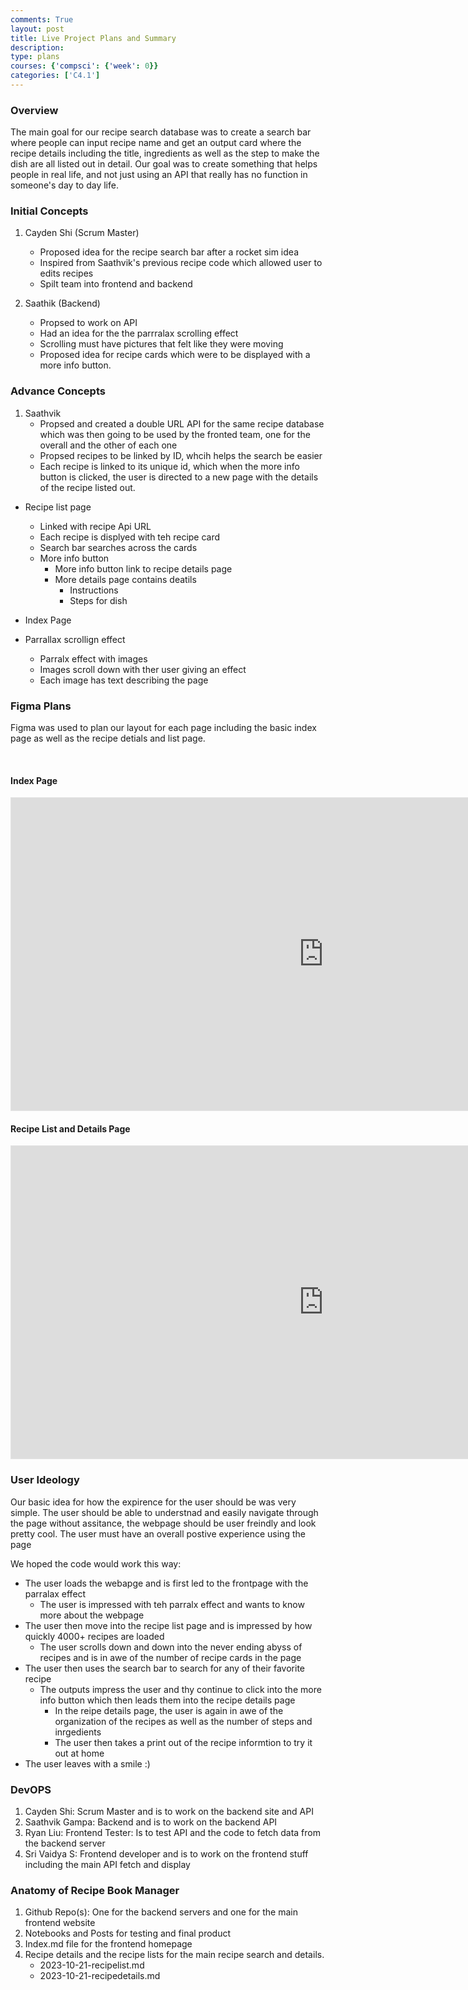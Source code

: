 ```yaml
---
comments: True
layout: post
title: Live Project Plans and Summary
description: 
type: plans
courses: {'compsci': {'week': 0}}
categories: ['C4.1']
---
```


<h3>Overview</h3>

The main goal for our recipe search database was to create a search bar where people can input recipe name and get an output card where the recipe details including the title, ingredients as well as the step to make the dish are all listed out in detail. Our goal was to create something that helps people in real life, and not just using an API that really has no function in someone's day to day life.

<h3>Initial Concepts</h3>

1. Cayden Shi (Scrum Master)
   - Proposed idea for the recipe search bar after a rocket sim idea
   - Inspired from Saathvik's previous recipe code which allowed user to edits recipes
   - Spilt team into frontend and backend

2. Saathik (Backend)
   - Propsed to work on API
   - Had an idea for the the parrralax scrolling effect
   - Scrolling must have pictures that felt like they were moving
   -  Proposed idea for recipe cards which were to be displayed with a more info button. 

<h3>Advance Concepts</h3>

1. Saathvik
   - Propsed and created a double URL API for the same recipe database which was then going to be used by the fronted team, one for the overall and the other of each one
   - Propsed recipes to be linked by ID, whcih helps the search be easier
   - Each recipe is linked to its unique id, which when the more info button is clicked, the user is directed to a new page with the details of the recipe listed out. 

- Recipe list page
  - Linked with recipe Api URL
  - Each recipe is displyed with teh recipe card
  - Search bar searches across the cards
  - More info button
    - More info button link to recipe details page
    - More details page contains deatils
      - Instructions
      - Steps for dish
 
- Index Page
 - Parrallax scrollign effect
   - Parralx effect with images
   - Images scroll down with ther user giving an effect
   - Each image has text describing the page


<h3>Figma Plans</h3>

Figma was used to plan our layout for each page including the basic index page as well as the recipe detials and list page. 

<br>
<h4>Index Page</h4>
<iframe style="border: 1px solid rgba(0, 0, 0, 0.1);" width="1000" height="500" src="https://www.figma.com/embed?embed_host=share&url=https%3A%2F%2Fwww.figma.com%2Fproto%2F3nvtE8kJLdDL6zx4ho8bp8%2FRecipe-Book-Manager%3Fnode-id%3D23-30%26starting-point-node-id%3D23%253A30%26mode%3Ddesign%26t%3Di7odREAwLJqj0Ys4-1" allowfullscreen></iframe>
<br>
<h4>Recipe List and Details Page</h4>
<iframe style="border: 1px solid rgba(0, 0, 0, 0.1);" width="1000" height="500" src="https://www.figma.com/embed?embed_host=share&url=https%3A%2F%2Fwww.figma.com%2Ffile%2FcODpACkBAMJFpxXwB25EES%2FUntitled%3Ftype%3Ddesign%26node-id%3D0%253A1%26mode%3Ddesign%26t%3DLQy7vjhWWfw2cR2L-1" allowfullscreen></iframe>

<br>
<h3> User Ideology</h3>

Our basic idea for how the expirence for the user should be was very simple. The user should be able to understnad and easily navigate through the page without assitance, the webpage should be user freindly and look pretty cool. The user must have an overall postive experience using the page

We hoped the code would work this way:
- The user loads the webapge and is first led to the frontpage with the parralax effect
  - The user is impressed with teh parralx effect and wants to know more about the webpage 
- The user then move into the recipe list page and is impressed by how quickly 4000+ recipes are loaded
  - The user scrolls down and down into the never ending abyss of recipes and is in awe of the number of recipe cards in the page
- The user then uses the search bar to search for any of their favorite recipe
  - The outputs impress the user and thy continue to click into the more info button which then leads them into the recipe details page
    - In the reipe details page, the user is again in awe of the organization of the recipes as well as the number of steps and inrgedients
     - The user then takes a print out of the recipe informtion to try it out at home
- The user leaves with a smile :)

<h3>DevOPS</h3>

1. Cayden Shi: Scrum Master and is to work on the backend site and API
2. Saathvik Gampa: Backend and is to work on the backend API
3. Ryan Liu: Frontend Tester: Is to test API and the code to fetch data from the backend server
4. Sri Vaidya S: Frontend developer and is to work on the frontend stuff including the main API fetch and display


<h3> Anatomy of Recipe Book Manager</h3>

1. Github Repo(s): One for the backend servers and one for the main frontend website
2. Notebooks and Posts for testing and final product
3. Index.md file for the frontend homepage
4. Recipe details and the recipe lists for the main recipe search and details.
   - 2023-10-21-recipelist.md
   - 2023-10-21-recipedetails.md

